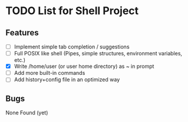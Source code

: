 # TODO List for Shell Project

## Features
- [ ] Implement simple tab completion / suggestions
- [ ] Full POSIX like shell (Pipes, simple structures, environment variables, etc.)
- [x] Write /home/user (or user home directory) as ~ in prompt
- [ ] Add more built-in commands
- [ ] Add history+config file in an optimized way

## Bugs

None Found (yet)
